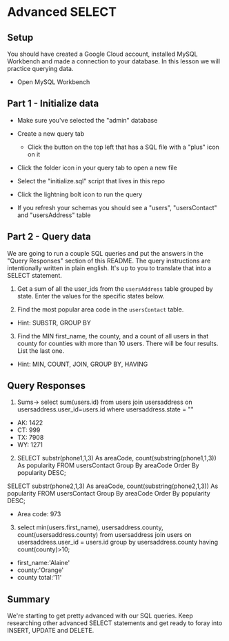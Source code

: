 # Advanced SELECT

## Setup

You should have created a Google Cloud account, installed MySQL Workbench and made a connection to your database. In this lesson we will practice querying data.

* Open MySQL Workbench

## Part 1 - Initialize data

* Make sure you've selected the "admin" database

* Create a new query tab
  * Click the button on the top left that has a SQL file with a "plus" icon on it

* Click the folder icon in your query tab to open a new file

* Select the "initialize.sql" script that lives in this repo

* Click the lightning bolt icon to run the query

* If you refresh your schemas you should see a "users", "usersContact" and "usersAddress" table

## Part 2 - Query data

We are going to run a couple SQL queries and put the answers in the "Query Responses" section of this README. The query instructions are intentionally written in plain english. It's up to you to translate that into a SELECT statement.

1. Get a sum of all the user_ids from the `usersAddress` table grouped by state. Enter the values for the specific states below.

2. Find the most popular area code in the `usersContact` table. 
  * Hint: SUBSTR, GROUP BY

3. Find the MIN first_name, the county, and a count of all users in that county for counties with more than 10 users. There will be four results. List the last one. 
  * Hint: MIN, COUNT, JOIN, GROUP BY, HAVING


## Query Responses

1. Sums-> select sum(users.id) from users join usersaddress on usersaddress.user_id=users.id where usersaddress.state = "<state>"
  * AK: 1422  
  * CT: 999
  * TX: 7908
  * WY: 1271

2. SELECT substr(phone1,1,3) As areaCode, count(substring(phone1,1,3)) As popularity FROM usersContact Group By areaCode Order By popularity DESC; 

SELECT substr(phone2,1,3) As areaCode, count(substring(phone2,1,3)) As popularity FROM usersContact Group By areaCode Order By popularity DESC;
  * Area code: 973

3. select min(users.first_name), usersaddress.county, count(usersaddress.county) 
from usersaddress 
join users on usersaddress.user_id = users.id
group by usersaddress.county
having count(county)>10;
  * first_name:'Alaine'
  * county:'Orange'
  * county total:'11'



## Summary

We're starting to get pretty advanced with our SQL queries. Keep researching other advanced SELECT statements and get ready to foray into INSERT, UPDATE and DELETE.
